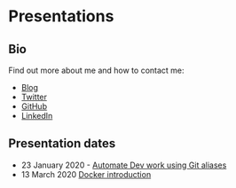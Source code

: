 # Presentations

## Bio

Find out more about me and how to contact me:

* [Blog](https://laurentkempe.com/)
* [Twitter](https://twitter.com/laurentkempe)
* [GitHub](https://github.com/laurentkempe)
* [LinkedIn](https://www.linkedin.com/in/laurentkempe/)

## Presentation dates

* 23 January 2020 - [Automate Dev work using Git aliases](https://laurentkempe.com/presentations/Automate%20Dev%20work%20using%20Git%20aliases/index.html#/)
* 13 March 2020  [Docker introduction](https://laurentkempe.com/presentations/Docker%20introduction/index.html#/)
